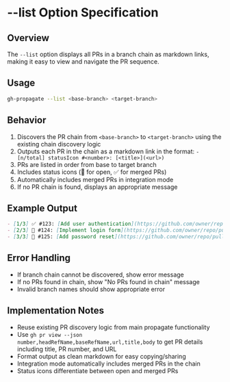 # --list Option Specification

## Overview

The `--list` option displays all PRs in a branch chain as markdown links, making it easy to view and navigate the PR sequence.

## Usage

```bash
gh-propagate --list <base-branch> <target-branch>
```

## Behavior

1. Discovers the PR chain from `<base-branch>` to `<target-branch>` using the existing chain discovery logic
2. Outputs each PR in the chain as a markdown link in the format: `- [n/total] statusIcon #<number>: [<title>](<url>)`
3. PRs are listed in order from base to target branch
4. Includes status icons (🔄 for open, ✅ for merged PRs)
5. Automatically includes merged PRs in integration mode
6. If no PR chain is found, displays an appropriate message

## Example Output

```markdown
- [1/3] ✅ #123: [Add user authentication](https://github.com/owner/repo/pull/123)
- [2/3] 🔄 #124: [Implement login form](https://github.com/owner/repo/pull/124)
- [3/3] 🔄 #125: [Add password reset](https://github.com/owner/repo/pull/125)
```

## Error Handling

- If branch chain cannot be discovered, show error message
- If no PRs found in chain, show "No PRs found in chain" message
- Invalid branch names should show appropriate error

## Implementation Notes

- Reuse existing PR discovery logic from main propagate functionality
- Use `gh pr view --json number,headRefName,baseRefName,url,title,body` to get PR details including title, PR number, and URL
- Format output as clean markdown for easy copying/sharing
- Integration mode automatically includes merged PRs in the chain
- Status icons differentiate between open and merged PRs
